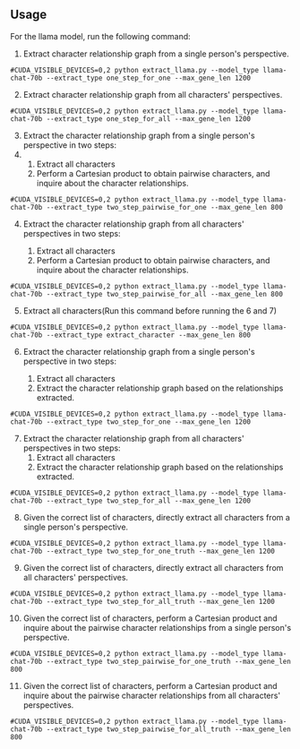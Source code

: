 ## Usage

For the llama model, run the following command:

1. Extract character relationship graph from a single person's perspective.

```
#CUDA_VISIBLE_DEVICES=0,2 python extract_llama.py --model_type llama-chat-70b --extract_type one_step_for_one --max_gene_len 1200
```
2. Extract character relationship graph from all characters' perspectives.

```
#CUDA_VISIBLE_DEVICES=0,2 python extract_llama.py --model_type llama-chat-70b --extract_type one_step_for_all --max_gene_len 1200
```
3. Extract the character relationship graph from a single person's perspective in two steps: 
4. 
    1. Extract all characters
    2. Perform a Cartesian product to obtain pairwise characters, and inquire about the character relationships.

```
#CUDA_VISIBLE_DEVICES=0,2 python extract_llama.py --model_type llama-chat-70b --extract_type two_step_pairwise_for_one --max_gene_len 800
```
4. Extract the character relationship graph from all characters' perspectives in two steps: 

   1. Extract all characters
   2. Perform a Cartesian product to obtain pairwise characters, and inquire about the character relationships.

```
#CUDA_VISIBLE_DEVICES=0,2 python extract_llama.py --model_type llama-chat-70b --extract_type two_step_pairwise_for_all --max_gene_len 800
```
5. Extract all characters(Run this command before running the 6 and 7)

```
#CUDA_VISIBLE_DEVICES=0,2 python extract_llama.py --model_type llama-chat-70b --extract_type extract_character --max_gene_len 800
```

6. Extract the character relationship graph from a single person's perspective in two steps: 

   1. Extract all characters
   2. Extract the character relationship graph based on the relationships extracted.

```
#CUDA_VISIBLE_DEVICES=0,2 python extract_llama.py --model_type llama-chat-70b --extract_type two_step_for_one --max_gene_len 1200
```
7. Extract the character relationship graph from all characters' perspectives in two steps: 
    1. Extract all characters
    2. Extract the character relationship graph based on the relationships extracted.
```
#CUDA_VISIBLE_DEVICES=0,2 python extract_llama.py --model_type llama-chat-70b --extract_type two_step_for_all --max_gene_len 1200
```
8. Given the correct list of characters, directly extract all characters from a single person's perspective.

```
#CUDA_VISIBLE_DEVICES=0,2 python extract_llama.py --model_type llama-chat-70b --extract_type two_step_for_one_truth --max_gene_len 1200
```
9. Given the correct list of characters, directly extract all characters from all characters' perspectives.

```
#CUDA_VISIBLE_DEVICES=0,2 python extract_llama.py --model_type llama-chat-70b --extract_type two_step_for_all_truth --max_gene_len 1200
```
10. Given the correct list of characters, perform a Cartesian product and inquire about the pairwise character relationships from a single person's perspective.

```
#CUDA_VISIBLE_DEVICES=0,2 python extract_llama.py --model_type llama-chat-70b --extract_type two_step_pairwise_for_one_truth --max_gene_len 800
```
11. Given the correct list of characters, perform a Cartesian product and inquire about the pairwise character relationships from all characters' perspectives.
```
#CUDA_VISIBLE_DEVICES=0,2 python extract_llama.py --model_type llama-chat-70b --extract_type two_step_pairwise_for_all_truth --max_gene_len 800
```

